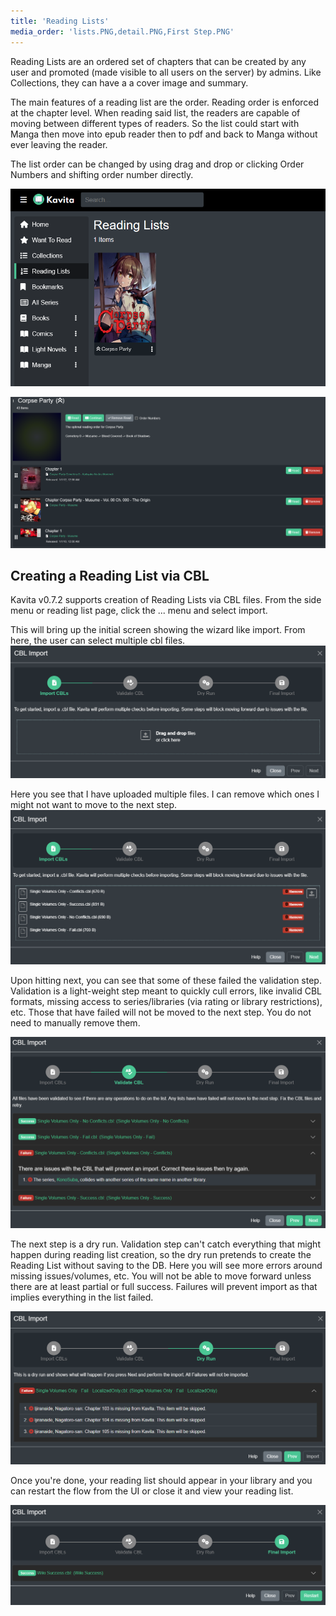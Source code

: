 ```yaml
---
title: 'Reading Lists'
media_order: 'lists.PNG,detail.PNG,First Step.PNG'
---
```


Reading Lists are an ordered set of chapters that can be created by any user and promoted (made visible to all users on the server) by admins. Like Collections, they can have a a cover image and summary. 

The main features of a reading list are the order. Reading order is enforced at the chapter level. When reading said list, the readers are capable of moving between different types of readers. So the list could start with Manga then move into epub reader then to pdf and back to Manga without ever leaving the reader. 

The list order can be changed by using drag and drop or clicking Order Numbers and shifting order number directly. 

![lists](lists.PNG "lists")

![detail](detail.PNG "detail")

## Creating a Reading List via CBL
Kavita v0.7.2 supports creation of Reading Lists via CBL files. From the side menu or reading list page, click the ... menu and select import.

This will bring up the initial screen showing the wizard like import. From here, the user can select multiple cbl files. 
![First%20Step](First%20Step.PNG "First%20Step")

Here you see that I have uploaded multiple files. I can remove which ones I might not want to move to the next step.
![2nd%20Step](2nd%20Step.PNG "2nd%20Step")

Upon hitting next, you can see that some of these failed the validation step. Validation is a light-weight step meant to quickly cull errors, like invalid CBL formats, missing access to series/libraries (via rating or library restrictions), etc. Those that have failed will not be moved to the next step. You do not need to manually remove them. 

![3rd%20Step](3rd%20Step.PNG "3rd%20Step")

The next step is a dry run. Validation step can't catch everything that might happen during reading list creation, so the dry run pretends to create the Reading List without saving to the DB. Here you will see more errors around missing issues/volumes, etc. You will not be able to move forward unless there are at least partial or full success. Failures will prevent import as that implies everything in the list failed.

![4th%20Step](4th%20Step.PNG "4th%20Step")

Once you're done, your reading list should appear in your library and you can restart the flow from the UI or close it and view your reading list. 

![Final%20Step](Final%20Step.PNG "Final%20Step")

